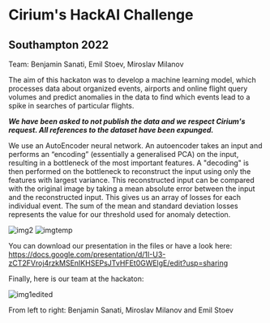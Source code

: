 # Cirium's HackAI Challenge #
## Southampton 2022 ##

Team: Benjamin Sanati, Emil Stoev, Miroslav Milanov

The aim of this hackaton was to develop a machine learning model, which processes data about organized events, airports and online flight query volumes and predict anomalies in the data to find which events lead to a spike in searches of particular flights.

***We have been asked to not publish the data and we respect Cirium's request. All references to the dataset have been expunged.***

We use an AutoEncoder neural network. An autoencoder takes an input and performs an “encoding” (essentially a generalised PCA) on the input, resulting in a bottleneck of the most important features. A "decoding" is then performed on the bottleneck to reconstruct the input using only the features with largest variance. This reconstructed input can be compared with the original image by taking a mean absolute error between the input and the reconstructed input. This gives us an array of losses for each individual event. The sum of the mean and standard deviation losses represents the value for our threshold used for anomaly detection.

![img2](https://user-images.githubusercontent.com/56360395/156949041-45a7d69d-761b-4376-b650-ce3211a712ef.png)
![imgtemp](https://user-images.githubusercontent.com/56360395/156952903-ef0ed7c4-65b1-42b7-aa81-84db3c3f71c2.png)


You can download our presentation in the files or have a look here:
https://docs.google.com/presentation/d/1I-U3-zCT2FVroj4rzkMSEnIKHSEPsJTvHFEt0GWElgE/edit?usp=sharing

Finally, here is our team at the hackaton:

![img1edited](https://user-images.githubusercontent.com/56360395/156949945-f965123d-a935-49fe-be01-94db25f680fe.png)

From left to right: Benjamin Sanati, Miroslav Milanov and Emil Stoev

